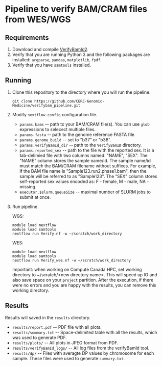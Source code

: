 # Pipeline to verify BAM/CRAM files from WES/WGS

## Requirements

1. Download and compile [VerifyBamId2](https://github.com/Griffan/VerifyBamID).
2. Verify that you are running Python 3 and the following packages are installed: `argparse`, `pandas`, `matplotlib`, `fpdf`.
3. Verify that you have `samtools` installed.

## Running

1. Clone this repository to the directory where you will run the pipeline:
   ```
   git clone https://github.com/CERC-Genomic-Medicine/verifybam_pipeline.git
   ```

2. Modify `nextflow.config` configuration file.
     * `params.bams` -- path to your BAM/CRAM file(s). You can use `glob` expressions to selecect multiple files.
     * `params.fasta` -- path to the genome reference FASTA file.
     * `params.genome_build` -- set to "b37" or "b38".
     * `params.verifyBamId_dir` -- path to the `VerifyBamID` directory.
     * `params.reported_sex` -- path to the file with the reported sex. It is a tab-delimied file with two columns named: "NAME", "SEX". The "NAME" column stores the sample name/id. The sample name/id must match the BAM/CRAM filename without suffixes. For example, if the BAM file name is "Sample123.run2.phase1.bam", then the sample will be referred to as "Sample123". The "SEX" column stores self-reported sex values encoded as: F - female, M - male, NA - missing.
     * `executor.$slurm.queueSize` -- maximal number of SLURM jobs to submit at once.
  
3. Run pipeline.
   
   WGS:
   ```
   module load nextflow
   module load samtools
   nextflow run Verify.nf -w ~/scratch/work_directory
   ```
   WES:
   ```
   module load nextflow
   module load samtools
   nextflow run Verify_wes.nf -w ~/scratch/work_directory
   ```
   Important: when working on Compute Canada HPC, set working directory to ~/scratch/\<new directory name\>. This will speed up IO and also save space on your `project` partition. After the execution, if there were no errors and you are happy with the results, you can remove this working directory.

## Results
Results will saved in the `results` directory:
  * `results/report.pdf` -- PDF file with all plots.
  * `results/summary.txt` -- Space-delimited table with all the results, which was used to generate PDF.
  * `results/plots/` -- All plots in JPEG format from PDF.
  * `results/verifyBamId_logs/` -- All log files from the verifyBamId tool.
  * `results/dp/` -- Files with averagte DP values by chromosome for each sample. These files were used to generate `summary.txt`.
